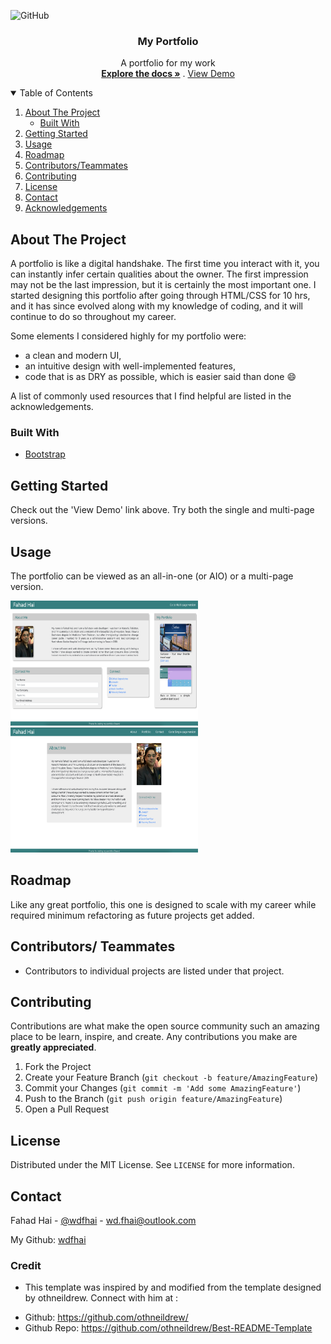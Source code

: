 ![GitHub](https://img.shields.io/github/license/wdfhai/portfolio-live?style=for-the-badge)
<br />

<p align="center">

  <h3 align="center">My Portfolio</h3>

  <p align="center">
    A portfolio for my work
    <br />
    <a href="https://github.com/wdfhai/portfolio-live"><strong>Explore the docs »</strong></a>
    .
    <a href="https://wdfhai.github.io/portfolio-live/index-aio.html">View Demo</a>
  </p>
</p>

<details open="open">
  <summary>Table of Contents</summary>
  <ol>
    <li>
      <a href="#about-the-project">About The Project</a>
      <ul>
        <li><a href="#built-with">Built With</a></li>
      </ul>
    </li>
    <li>
      <a href="#getting-started">Getting Started</a>
    </li>
    <li><a href="#usage">Usage</a></li>
    <li><a href="#roadmap">Roadmap</a></li>
    <li><a href="#contributors">Contributors/Teammates</a></li>
    <li><a href="#contributing">Contributing</a></li>
    <li><a href="#license">License</a></li>
    <li><a href="#contact">Contact</a></li>
    <li><a href="#acknowledgements">Acknowledgements</a></li>
  </ol>
</details>

## About The Project

A portfolio is like a digital handshake. The first time you interact with it, you can instantly infer certain qualities about the owner. The first impression may not be the last impression, but it is certainly the most important one. I started designing this portfolio after going through HTML/CSS for 10 hrs, and it has since evolved along with my knowledge of coding, and it will continue to do so throughout my career.

Some elements I considered highly for my portfolio were:

- a clean and modern UI,
- an intuitive design with well-implemented features,
- code that is as DRY as possible, which is easier said than done :smile:

A list of commonly used resources that I find helpful are listed in the acknowledgements.

### Built With

- [Bootstrap](https://getbootstrap.com)

## Getting Started

Check out the 'View Demo' link above. Try both the single and multi-page versions.

## Usage

The portfolio can be viewed as an all-in-one (or AIO) or a multi-page version.

<img src="./images/portfolio-aio-preview.png" height="200px" width="300px" alt="preview of AIO version">
<br>
<img src="./images/portfolio-multi-preview.png" height="200px" width="300px" alt="preview of multi-page version">
<br>

## Roadmap

Like any great portfolio, this one is designed to scale with my career while required minimum refactoring as future projects get added.

## Contributors/ Teammates

- Contributors to individual projects are listed under that project.

## Contributing

Contributions are what make the open source community such an amazing place to be learn, inspire, and create. Any contributions you make are **greatly appreciated**.

1. Fork the Project
2. Create your Feature Branch (`git checkout -b feature/AmazingFeature`)
3. Commit your Changes (`git commit -m 'Add some AmazingFeature'`)
4. Push to the Branch (`git push origin feature/AmazingFeature`)
5. Open a Pull Request

## License

Distributed under the MIT License. See `LICENSE` for more information.

## Contact

Fahad Hai - [@wdfhai](https://twitter.com/wdfhai) - wd.fhai@outlook.com

My Github: [wdfhai](https://github.com/wdfhai)

### Credit

- This template was inspired by and modified from the template designed by othneildrew. Connect with him at :

* Github: https://github.com/othneildrew/
* Github Repo: https://github.com/othneildrew/Best-README-Template
